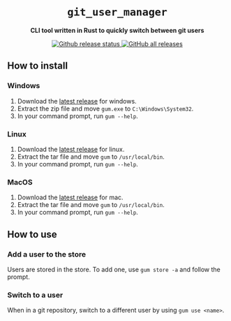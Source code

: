 <div align="center">
  <h1><code>git_user_manager</code></h1>
  <p>
    <strong>CLI tool written in Rust to quickly switch between git users
    </strong>
  </p>
  <p style="margin-bottom: 0.5ex;">
    <a href="https://github.com/Sarrus1/git_user_manager/actions/workflows/release.yml">
      <img
        alt="Github release status"
        src="https://github.com/Sarrus1/git_user_manager/actions/workflows/release.yml/badge.svg"
      />
    </a>
    <a href="https://github.com/Sarrus1/git_user_manager/releases/latest">
      <img 
        alt="GitHub all releases"
        src="https://img.shields.io/github/downloads/sarrus1/git_user_manager/total">
    </a>
  </p>
</div>

## How to install

### Windows

1. Download the [latest release](https://github.com/Sarrus1/git_user_manager/releases/latest) for windows.
2. Extract the zip file and move `gum.exe` to `C:\Windows\System32`.
3. In your command prompt, run `gum --help`.

### Linux

1. Download the [latest release](https://github.com/Sarrus1/git_user_manager/releases/latest) for linux.
2. Extract the tar file and move `gum` to `/usr/local/bin`.
3. In your command prompt, run `gum --help`.

### MacOS

1. Download the [latest release](https://github.com/Sarrus1/git_user_manager/releases/latest) for mac.
2. Extract the tar file and move `gum` to `/usr/local/bin`.
3. In your command prompt, run `gum --help`.

## How to use

### Add a user to the store

Users are stored in the store. To add one, use `gum store -a` and follow the prompt.

### Switch to a user

When in a git repository, switch to a different user by using `gum use <name>`.
